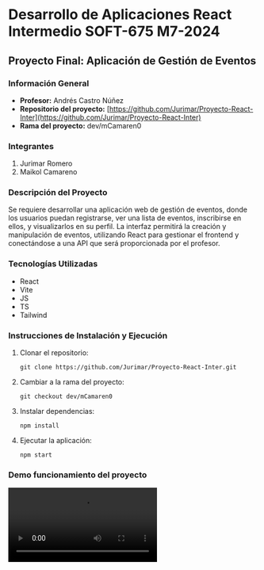 # Desarrollo de Aplicaciones React Intermedio SOFT-675 M7-2024
## Proyecto Final: Aplicación de Gestión de Eventos

### Información General
- **Profesor:** Andrés Castro Núñez
- **Repositorio del proyecto:** [https://github.com/Jurimar/Proyecto-React-Inter](https://github.com/Jurimar/Proyecto-React-Inter)
- **Rama del proyecto:** dev/mCamaren0

### Integrantes
1. Jurimar Romero
2. Maikol Camareno

### Descripción del Proyecto
Se requiere desarrollar una aplicación web de gestión de eventos, donde los usuarios puedan registrarse, ver una lista de eventos, inscribirse en ellos, y visualizarlos en su perfil. La interfaz permitirá la creación y manipulación de eventos, utilizando React para gestionar el frontend y conectándose a una API que será proporcionada por el profesor.


### Tecnologías Utilizadas
- React
- Vite
- JS
- TS
- Tailwind

### Instrucciones de Instalación y Ejecución
1. Clonar el repositorio:
   ```
   git clone https://github.com/Jurimar/Proyecto-React-Inter.git
   ```
2. Cambiar a la rama del proyecto:
   ```
   git checkout dev/mCamaren0
   ```
3. Instalar dependencias:
   ```
   npm install
   ```
4. Ejecutar la aplicación:
   ```
   npm start
   ```

### Demo funcionamiento del proyecto
<video controls src="Vite + React + TS - Google Chrome 2024-10-19 18-17-37.mp4" title="Title"></video>